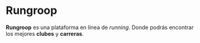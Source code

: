 # Rungroop
**Rungroop** es una plataforma en línea de *running*. Donde podrás encontrar los mejores **clubes** y **carreras**. 